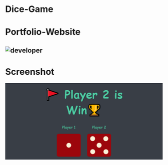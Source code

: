 # Dice-Game
# Portfolio-Website
![developer](https://img.shields.io/badge/Developed%20By%20%3A-Rabbani%20Khan-red)
---
# Screenshot
![](ss/ss1.PNG)
